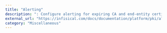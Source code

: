 ```yaml
---
title: "Alerting"
description: ": Configure alerting for expiring CA and end-entity certificates."
external_url: "https://infisical.com/docs/documentation/platform/pki/alerting"
category: "Miscellaneous"
---
```

